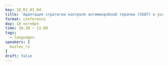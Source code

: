 ```yaml
---
key: 18_R1_01_04
title: 'Адаптация стратегии контроля антимикробной терапии (СКАТ) к условиям многопрофильного стационара: прошлое, настоящее, перспективы'
format: conference
day: 18 октября
time: 10.30 – 11.00
tags:
  - languages
speakers: [
  kozlov_rs
]
draft: false
---
```

